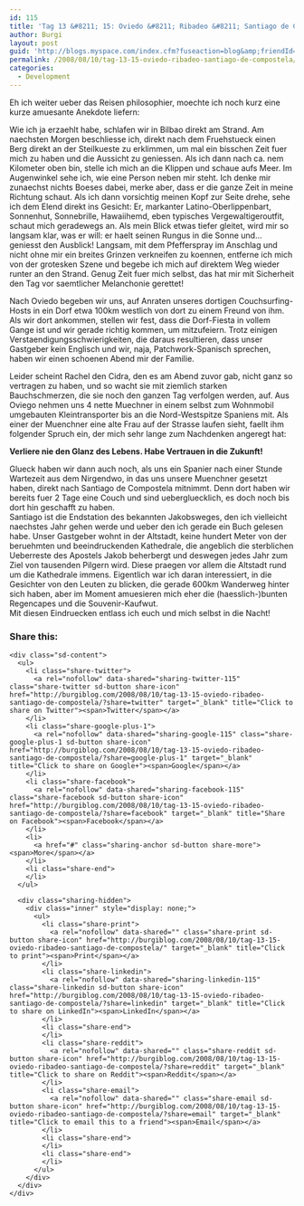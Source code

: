```yaml
---
id: 115
title: 'Tag 13 &#8211; 15: Oviedo &#8211; Ribadeo &#8211; Santiago de Compostela'
author: Burgi
layout: post
guid: 'http://blogs.myspace.com/index.cfm?fuseaction=blog&amp;friendId=11116526'
permalink: /2008/08/10/tag-13-15-oviedo-ribadeo-santiago-de-compostela/
categories:
  - Development
---
```

<p class="wp-flattr-button">
  <a class="FlattrButton" style="display:none;" href="http://burgiblog.com/2008/08/10/tag-13-15-oviedo-ribadeo-santiago-de-compostela/" title=" Tag 13 &#8211; 15: Oviedo &#8211; Ribadeo &#8211; Santiago de Compostela" rev="flattr;uid:BurkhardR;language:en_GB;category:audio;tags:blog;button:compact;">Eh ich weiter ueber das Reisen philosophier, moechte ich noch kurz eine kurze amuesante Anekdote liefern: Wie ich ja erzaehlt habe, schlafen wir in Bilbao direkt am Strand. Am naechsten...</a>
</p>

Eh ich weiter ueber das Reisen philosophier, moechte ich noch kurz eine kurze amuesante Anekdote liefern:

Wie ich ja erzaehlt habe, schlafen wir in Bilbao direkt am Strand. Am naechsten Morgen beschliesse ich, direkt nach dem Fruehstueck einen Berg direkt an der Steilkueste zu erklimmen, um mal ein bisschen Zeit fuer mich zu haben und die Aussicht zu geniessen. Als ich dann nach ca. nem Kilometer oben bin, stelle ich mich an die Klippen und schaue aufs Meer. Im Augenwinkel sehe ich, wie eine Person neben mir steht. Ich denke mir zunaechst nichts Boeses dabei, merke aber, dass er die ganze Zeit in meine Richtung schaut. Als ich dann vorsichtig meinen Kopf zur Seite drehe, sehe ich dem Elend direkt ins Gesicht: Er, markanter Latino-Oberlippenbart, Sonnenhut, Sonnebrille, Hawaiihemd, eben typisches Vergewaltigeroutfit, schaut mich geradewegs an. Als mein Blick etwas tiefer gleitet, wird mir so langsam klar, was er will: er haelt seinen Rungus in die Sonne und&#8230; geniesst den Ausblick! Langsam, mit dem Pfefferspray im Anschlag und nicht ohne mir ein breites Grinzen verkneifen zu koennen, entferne ich mich von der grotesken Szene und begebe ich mich auf direktem Weg wieder runter an den Strand. Genug Zeit fuer mich selbst, das hat mir mit Sicherheit den Tag vor saemtlicher Melanchonie gerettet!

Nach Oviedo begeben wir uns, auf Anraten unseres dortigen Couchsurfing-Hosts in ein Dorf etwa 100km westlich von dort zu einem Freund von ihm. Als wir dort ankommen, stellen wir fest, dass die Dorf-Fiesta in vollem Gange ist und wir gerade richtig kommen, um mitzufeiern. Trotz einigen Verstaendigungsschwierigkeiten, die daraus resultieren, dass unser Gastgeber kein Englisch und wir, naja, Patchwork-Spanisch sprechen, haben wir einen schoenen Abend mir der Familie.

Leider scheint Rachel den Cidra, den es am Abend zuvor gab, nicht ganz so vertragen zu haben, und so wacht sie mit ziemlich starken Bauchschmerzen, die sie noch den ganzen Tag verfolgen werden, auf. Aus Oviego nehmen uns 4 nette Muechner in einem selbst zum Wohnmobil umgebauten Kleintransporter bis an die Nord-Westspitze Spaniens mit. Als einer der Muenchner eine alte Frau auf der Strasse laufen sieht, faellt ihm folgender Spruch ein, der mich sehr lange zum Nachdenken angeregt hat:

<span style="font-weight:bold;">Verliere nie den Glanz des Lebens. Habe Vertrauen in die Zukunft!</span>

Glueck haben wir dann auch noch, als uns ein Spanier nach einer Stunde Wartezeit aus dem Nirgendwo, in das uns unsere Muenchner gesetzt haben, direkt nach Santiago de Compostela mitnimmt. Denn dort haben wir bereits fuer 2 Tage eine Couch und sind uebergluecklich, es doch noch bis dort hin geschafft zu haben.  
Santiago ist die Endstation des bekannten Jakobsweges, den ich vielleicht naechstes Jahr gehen werde und ueber den ich gerade ein Buch gelesen habe. Unser Gastgeber wohnt in der Altstadt, keine hundert Meter von der beruehmten und beeindruckenden Kathedrale, die angeblich die sterblichen Ueberreste des Apostels Jakob beherbergt und deswegen jedes Jahr zum Ziel von tausenden Pilgern wird. Diese praegen vor allem die Altstadt rund um die Kathedrale immens. Eigentlich war ich daran interessiert, in die Gesichter von den Leuten zu blicken, die gerade 600km Wanderweg hinter sich haben, aber im Moment amuesieren mich eher die (haesslich-)bunten Regencapes und die Souvenir-Kaufwut.   
Mit diesen Eindruecken entlass ich euch und mich selbst in die Nacht!

<div class="sharedaddy sd-sharing-enabled">
  <div class="robots-nocontent sd-block sd-social sd-social-icon-text sd-sharing">
    <h3 class="sd-title">
      Share this:
    </h3>
    
    <div class="sd-content">
      <ul>
        <li class="share-twitter">
          <a rel="nofollow" data-shared="sharing-twitter-115" class="share-twitter sd-button share-icon" href="http://burgiblog.com/2008/08/10/tag-13-15-oviedo-ribadeo-santiago-de-compostela/?share=twitter" target="_blank" title="Click to share on Twitter"><span>Twitter</span></a>
        </li>
        <li class="share-google-plus-1">
          <a rel="nofollow" data-shared="sharing-google-115" class="share-google-plus-1 sd-button share-icon" href="http://burgiblog.com/2008/08/10/tag-13-15-oviedo-ribadeo-santiago-de-compostela/?share=google-plus-1" target="_blank" title="Click to share on Google+"><span>Google</span></a>
        </li>
        <li class="share-facebook">
          <a rel="nofollow" data-shared="sharing-facebook-115" class="share-facebook sd-button share-icon" href="http://burgiblog.com/2008/08/10/tag-13-15-oviedo-ribadeo-santiago-de-compostela/?share=facebook" target="_blank" title="Share on Facebook"><span>Facebook</span></a>
        </li>
        <li>
          <a href="#" class="sharing-anchor sd-button share-more"><span>More</span></a>
        </li>
        <li class="share-end">
        </li>
      </ul>
      
      <div class="sharing-hidden">
        <div class="inner" style="display: none;">
          <ul>
            <li class="share-print">
              <a rel="nofollow" data-shared="" class="share-print sd-button share-icon" href="http://burgiblog.com/2008/08/10/tag-13-15-oviedo-ribadeo-santiago-de-compostela/" target="_blank" title="Click to print"><span>Print</span></a>
            </li>
            <li class="share-linkedin">
              <a rel="nofollow" data-shared="sharing-linkedin-115" class="share-linkedin sd-button share-icon" href="http://burgiblog.com/2008/08/10/tag-13-15-oviedo-ribadeo-santiago-de-compostela/?share=linkedin" target="_blank" title="Click to share on LinkedIn"><span>LinkedIn</span></a>
            </li>
            <li class="share-end">
            </li>
            <li class="share-reddit">
              <a rel="nofollow" data-shared="" class="share-reddit sd-button share-icon" href="http://burgiblog.com/2008/08/10/tag-13-15-oviedo-ribadeo-santiago-de-compostela/?share=reddit" target="_blank" title="Click to share on Reddit"><span>Reddit</span></a>
            </li>
            <li class="share-email">
              <a rel="nofollow" data-shared="" class="share-email sd-button share-icon" href="http://burgiblog.com/2008/08/10/tag-13-15-oviedo-ribadeo-santiago-de-compostela/?share=email" target="_blank" title="Click to email this to a friend"><span>Email</span></a>
            </li>
            <li class="share-end">
            </li>
            <li class="share-end">
            </li>
          </ul>
        </div>
      </div>
    </div>
  </div>
</div>